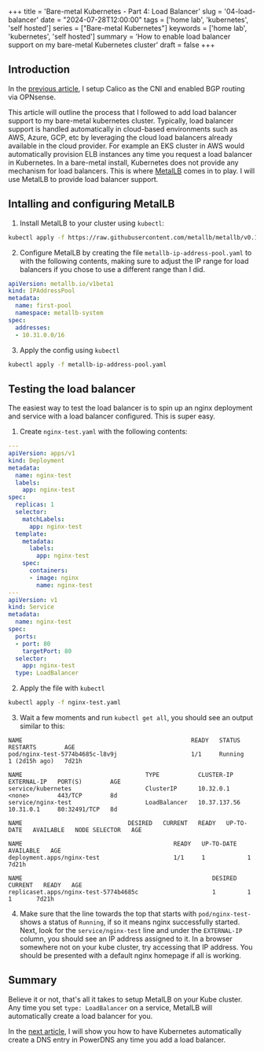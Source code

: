 +++
title = 'Bare-metal Kubernetes - Part 4: Load Balancer'
slug = '04-load-balancer'
date = "2024-07-28T12:00:00"
tags = ['home lab', 'kubernetes', 'self hosted']
series = ["Bare-metal Kubernetes"]
keywords = ['home lab', 'kubernetes', 'self hosted']
summary = 'How to enable load balancer support on my bare-metal Kubernetes cluster'
draft = false
+++

## Introduction

In the [previous article](/series/bare-metal-kubernetes/03-networking), I setup Calico as the CNI and enabled BGP routing via OPNsense.

This article will outline the process that I followed to add load balancer support to my bare-metal kubernetes cluster. Typically, load balancer support is handled automatically in cloud-based environments such as AWS, Azure, GCP, etc by leveraging the cloud load balancers already available in the cloud provider. For example an EKS cluster in AWS would automatically provision ELB instances any time you request a load balancer in Kubernetes. In a bare-metal install, Kubernetes does not provide any mechanism for load balancers. This is where [MetalLB](https://metallb.io/) comes in to play. I will use MetalLB to provide load balancer support.

## Intalling and configuring MetalLB

1. Install MetalLB to your cluster using `kubectl`:
```bash
kubectl apply -f https://raw.githubusercontent.com/metallb/metallb/v0.14.8/config/manifests/metallb-native.yaml
```

2. Configure MetalLB by creating the file `metallb-ip-address-pool.yaml` to with the following contents, making sure to adjust the IP range for load balancers if you chose to use a different range than I did.
```yaml
apiVersion: metallb.io/v1beta1
kind: IPAddressPool
metadata:
  name: first-pool
  namespace: metallb-system
spec:
  addresses:
  - 10.31.0.0/16
```

3. Apply the config using `kubectl`
```bash
kubectl apply -f metallb-ip-address-pool.yaml
```

## Testing the load balancer

The easiest way to test the load balancer is to spin up an nginx deployment and service with a load balancer configured. This is super easy.

1. Create `nginx-test.yaml` with the following contents:
```yaml
---
apiVersion: apps/v1
kind: Deployment
metadata:
  name: nginx-test
  labels:
    app: nginx-test
spec:
  replicas: 1
  selector:
    matchLabels:
      app: nginx-test
  template:
    metadata:
      labels:
        app: nginx-test
    spec:
      containers:
      - image: nginx
        name: nginx-test
---
apiVersion: v1
kind: Service
metadata:
  name: nginx-test
spec:
  ports:
  - port: 80
    targetPort: 80
  selector:
    app: nginx-test
  type: LoadBalancer
```

2. Apply the file with `kubectl`
```bash
kubectl apply -f nginx-test.yaml
```

3. Wait a few moments and run `kubectl get all`, you should see an output similar to this:
```plaintext
NAME                                                READY   STATUS    RESTARTS        AGE
pod/nginx-test-5774b4685c-l8v9j                     1/1     Running   1 (2d15h ago)   7d21h

NAME                                   TYPE           CLUSTER-IP      EXTERNAL-IP   PORT(S)        AGE
service/kubernetes                     ClusterIP      10.32.0.1       <none>        443/TCP        8d
service/nginx-test                     LoadBalancer   10.37.137.56    10.31.0.1     80:32491/TCP   8d

NAME                              DESIRED   CURRENT   READY   UP-TO-DATE   AVAILABLE   NODE SELECTOR   AGE

NAME                                           READY   UP-TO-DATE   AVAILABLE   AGE
deployment.apps/nginx-test                     1/1     1            1           7d21h

NAME                                                      DESIRED   CURRENT   READY   AGE
replicaset.apps/nginx-test-5774b4685c                     1         1         1       7d21h
```

4. Make sure that the line towards the top that starts with `pod/nginx-test-` shows a status of `Running`, if so it means nginx successfully started. Next, look for the `service/nginx-test` line and under the `EXTERNAL-IP` column, you should see an IP address assigned to it. In a browser somewhere not on your kube cluster, try accessing that IP address. You should be presented with a default nginx homepage if all is working. 

## Summary

Believe it or not, that's all it takes to setup MetalLB on your Kube cluster. Any time you set `type: LoadBalancer` on a service, MetalLB will automatically create a load balancer for you.

In the [next article](/series/bare-metal-kubernetes/05-external-dns), I will show you how to have Kubernetes automatically create a DNS entry in PowerDNS any time you add a load balancer. 